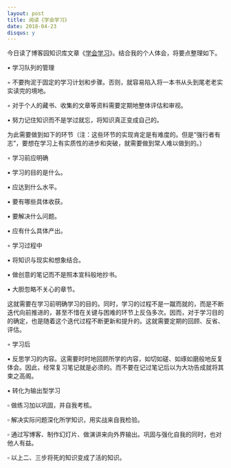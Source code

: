 ```yaml
---
layout: post
title: 阅读《学会学习》
date: 2018-04-23
disqus: y
---
```


今日读了博客园知识库文章《[学会学习](https://kb.cnblogs.com/page/585734/)》。结合我的个人体会，将要点整理如下。

• 学习队列的管理

◦ 不要拘泥于固定的学习计划和步骤。否则，就容易陷入将一本书从头到尾老老实实读完的境地。

◦ 对于个人的藏书、收集的文章等资料需要定期地整体评估和审视。

• 努力记住知识而不是学过就忘，将知识真正变成自己的。

为此需要做到如下的环节（注：这些环节的实现肯定是有难度的。但是“强行者有志”，要想在学习上有实质性的进步和突破，就需要做到常人难以做到的。）

◦ 学习前应明确

▪ 学习的目的是什么。

▪ 应达到什么水平。

▪ 要有哪些具体收获。

▪ 要解决什么问题。

▪ 应有什么具体产出。

◦ 学习过程中

▪ 将知识与现实和想象结合。

▪ 做创意的笔记而不是照本宣科般地抄书。

▪ 大胆忽略不关心的章节。

这就需要在学习前明确学习的目的。同时，学习的过程不是一蹴而就的，而是不断迭代向前推进的，甚至不惜在关键与困难的环节上反刍多次。因而，对于学习目的的确定，也是随着这个迭代过程不断更新和提升的。这就需要定期的回顾、反省、评估。

◦ 学习后

▪ 反思学习的内容。这需要时时地回顾所学的内容，如切如磋、如琢如磨般地反复体会。因此，经常复习笔记就是必须的。而不要在记过笔记后以为大功告成就将其束之高阁。

▪ 转化为输出型学习

▫ 做练习加以巩固，并自我考核。

▫ 解决实际问题深化所学知识，用实战来自我检验。

▫ 通过写博客、制作幻灯片、做演讲来向外界输出。巩固与强化自我的同时，也对他人有益。

▫ 以上二、三步将死的知识变成了活的知识。
